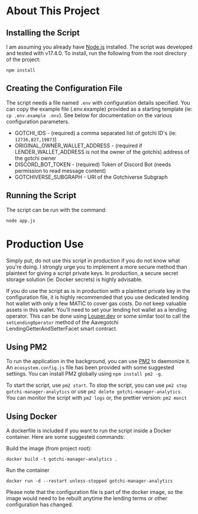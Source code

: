 # About This Project


## Installing the Script
I am assuming you already have [Node.js](https://nodejs.org/en/) installed. The script was developed and tested with v17.4.0. To install, run the following from the root directory of the project:
```
npm install
```

## Creating the Configuration File
The script needs a file named `.env` with configuration details specified. You can copy the example file (.env.example) provided as a starting template (ie: `cp .env.example .env`). See below for documentation on the various configuration parameters.

- GOTCHI_IDS - (required) a comma separated list of gotchi ID's (ie: `12736,827,19873`)
- ORIGINAL_OWNER_WALLET_ADDRESS - (required if LENDER_WALLET_ADDRESS is not the owner of the gotchis) address of the gotchi owner
- DISCORD_BOT_TOKEN - (required) Token of Discord Bot (needs permission to read message content)
- GOTCHIVERSE_SUBGRAPH - URI of the Gotchiverse Subgraph

## Running the Script
The script can be run with the command:
```
node app.js
```


# Production Use
Simply put, do not use this script in production if you do not know what you're doing. I strongly urge you to implement a more secure method than plaintext for giving a script private keys. In production, a secure secret storage solution (ie: Docker secrets) is highly advisable.

If you do use the script as is in production with a plaintext private key in the configuration file, it is highly recommended that you use dedicated lending hot wallet with only a few MATIC to cover gas costs. Do not keep valuable assets in this wallet. You'll need to set your lending hot wallet as a lending operator. This can be done using [Louper.dev](https://louper.dev/diamond/0x86935F11C86623deC8a25696E1C19a8659CbF95d?network=polygon) or some similar tool to call the `setLendingOperator`  method of the Aavegotchi LendingGetterAndSetterFacet smart contract.

## Using PM2
To run the application in the background, you can use [PM2](https://pm2.keymetrics.io/) to daemonize it. An `ecosystem.config.js` file has been provided with some suggested settings. You can install PM2 globally using `npm install pm2 -g`.

To start the script, use `pm2 start`. To stop the script, you can use `pm2 stop gotchi-manager-analytics` or use `pm2 delete gotchi-manager-analytics`. You can monitor the script with `pm2 logs` or, the prettier version: `pm2 monit`

## Using Docker
A dockerfile is included if you want to run the script inside a Docker container. Here are some suggested commands:

Build the image (from project root):
```
docker build -t gotchi-manager-analytics .
```
Run the container
```
docker run -d --restart unless-stopped gotchi-manager-analytics
```
Please note that the configuration file is part of the docker image, so the image would need to be rebuilt anytime the lending terms or other configuration has changed.
